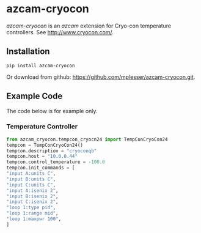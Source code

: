 # azcam-cryocon

*azcam-cryocon* is an *azcam* extension for Cryo-con temperature controllers. See http://www.cryocon.com/.

## Installation

`pip install azcam-cryocon`

Or download from github: https://github.com/mplesser/azcam-cryocon.git.

## Example Code

The code below is for example only.

### Temperature Controller

```python
from azcam_cryocon.tempcon_cryocn24 import TempConCryoCon24
tempcon = TempConCryoCon24()
tempcon.description = "cryoconqb"
tempcon.host = "10.0.0.44"
tempcon.control_temperature = -100.0
tempcon.init_commands = [
"input A:units C",
"input B:units C",
"input C:units C",
"input A:isenix 2",
"input B:isenix 2",
"input C:isenix 2",
"loop 1:type pid",
"loop 1:range mid",
"loop 1:maxpwr 100",
]
```

